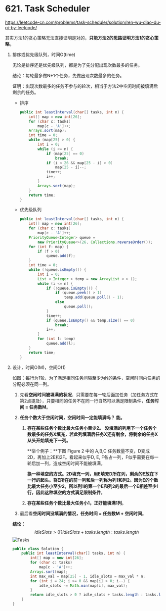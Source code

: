 #  621. Task Scheduler

 https://leetcode-cn.com/problems/task-scheduler/solution/ren-wu-diao-du-qi-by-leetcode/ 

其实方法1的贪心策略无法直接证明是对的，**只能方法2的思路证明方法1的贪心策略**。

1. 排序或优先级队列，时间O(time)

   无论是排序还是优先级队列，都是为了先分配出现次数最多的任务。

   结论：每轮最多做N+1个任务，先做出现次数最多的任务。

   证明：出现次数最多的任务不参与的轮次，相当于方法2中空闲时间被填满后剩余的任务。

   * 排序

     ```java
     public int leastInterval(char[] tasks, int n) {
         int[] map = new int[26];
         for (char c: tasks)
             map[c - 'A']++;
         Arrays.sort(map);
         int time = 0;
         while (map[25] > 0) {
             int i = 0;
             while (i <= n) {
                 if (map[25] == 0)
                     break;
                 if (i < 26 && map[25 - i] > 0)
                     map[25 - i]--;
                 time++;
                 i++;
             }
             Arrays.sort(map);
         }
         return time;
     }
     ```

     

   * 优先级队列

     ```java
     public int leastInterval(char[] tasks, int n) {
         int[] map = new int[26];
         for (char c: tasks)
             map[c - 'A']++;
         PriorityQueue<Integer> queue = 
             new PriorityQueue<>(26, Collections.reverseOrder());
         for (int f: map) {
             if (f > 0)
                 queue.add(f);
         }
         int time = 0;
         while (!queue.isEmpty()) {
             int i = 0;
             List < Integer > temp = new ArrayList < > ();
             while (i <= n) {
                 if (!queue.isEmpty()) {
                     if (queue.peek() > 1)
                         temp.add(queue.poll() - 1);
                     else
                         queue.poll();
                 }
                 time++;
                 if (queue.isEmpty() && temp.size() == 0)
                     break;
                 i++;
             }
             for (int l: temp)
                 queue.add(l);
         }
         return time;
     }
     ```

     

2. 设计，时间O(M)，空间O(1)

   如图：每行为1轮，为了满足相同任务间隔至少为N的条件，空闲时间内任务的分配必须在同一列。

   1. 先看**空闲时间被填满的状况**，只需要在每一轮后面加任务（加任务方式在第2点提及），只要相同的任务不在同一行自然可以满足限制条件，**任务时间 = 任务数M**。

   2. **任务个数大于空闲时间，空闲时间一定能填满吗？ 能。**

      1. **存在某些任务个数比最大任务小至少2。** **没填满的列用下一个任务个数最多的任务X填充，若此列填满后任务X还有剩余，将剩余的任务X从头开始填充下一列。**

         **举个例子：**下图 Figure 2 中的 A,B,C 任务数量不变，D变成 2D，再加上2E和2F。看起来似乎D, E, F各占一列，F似乎需要在每一轮后加一列，造成空闲时间不能被填满。

         **换一种填空的方式。**2D填充一列，用E填充D所在列，剩余的E放在下一行的起头。将E所在的前一列和后一列称为列1和列2。因为E的个数比最大任务小至少2，所以**列1的第一个E和列2的最后一个E相差至少1行，因此这种填空的方式满足限制条件**。

      2. **存在某些任务个数比最大任务小1，正好能填满1列**。

   3. 最后看**空闲时间没填满的情况，任务时间 = 任务数M + 空闲时间**。

    **结论：**
   $$
   idleSlots > 0 ? idleSlots + tasks.length : tasks.length
   $$
   ![Tasks](https://pic.leetcode-cn.com/Figures/621_Task_Scheduler_new.PNG) 

   ```java
   public class Solution {
       public int leastInterval(char[] tasks, int n) {
           int[] map = new int[26];
           for (char c: tasks)
               map[c - 'A']++;
           Arrays.sort(map);
           int max_val = map[25] - 1, idle_slots = max_val * n;
           for (int i = 24; i >= 0 && map[i] > 0; i--) {
               idle_slots -= Math.min(map[i], max_val);
           }
           return idle_slots > 0 ? idle_slots + tasks.length : tasks.length;
       }
   }
   ```

   